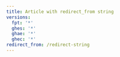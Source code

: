 ```yaml
---
title: Article with redirect_from string
versions:
  fpt: '*'
  ghes: '*'
  ghae: '*'
  ghec: '*'
redirect_from: /redirect-string
---
```

